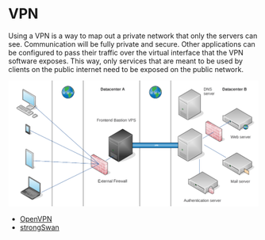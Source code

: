# VPN

Using a VPN is a way to map out a private network that only the servers can see. Communication will be fully private 
and secure. Other applications can be configured to pass their traffic over the virtual interface that the VPN software 
exposes. This way, only services that are meant to be used by clients on the public internet need to be exposed on 
the public network.

![SSH infra](../../_static/images/infra.png)

* [OpenVPN](OpenVPN.md)
* [strongSwan](strongSwan.md)

